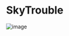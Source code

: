 # SkyTrouble

![image](https://user-images.githubusercontent.com/18385047/208322284-9a1344f7-8cb5-44d8-9264-2f03c373d9e0.png)

